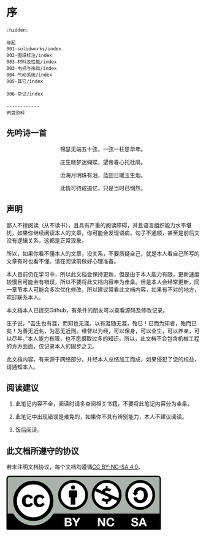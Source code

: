 # 序

```{toctree}
:hidden:

缘起
001-solidworks/index
002-图纸标注/index
003-材料及性能/index
003-电机与拖动/index
004-气动系统/index
005-其它/index

006-杂记/index

------------
网盘资料

```

## 先吟诗一首
<p align="center">锦瑟无端五十弦，一弦一柱思华年。</p>
<p align="center">庄生晓梦迷蝴蝶，望帝春心托杜鹃。</p>
<p align="center">沧海月明珠有泪，蓝田日暖玉生烟。</p>
<p align="center">此情可待成追忆，只是当时已惘然。</p>

## 声明

鄙人不擅阅读（从不读书），且具有严重的阅读障碍，并且语言组织能力水平堪忧，如果你继续阅读本人的文章，你可能会发现语病，句子不通顺，甚至是前后文没有逻辑关系，这都是正常现象。

所以，如果你看不懂本人的文章，没关系，不要质疑自己，就是本人看自己所写的文章有时也看不懂。请在阅读前做好心理准备。

本人目前仍在学习中，所以此文档会保持更新，但是由于本人能力有限，更新速度较慢且可能会有错误，所以不要将此文档内容奉为圭臬。但是本人会经常更新，同一章节本人可能会多次优化修改，所以建议常看此文档内容，如果有不对的地方，欢迎联系本人。

本文档本人已提交Github，有条件的朋友可以查看源码及修改记录。

庄子说，“吾生也有涯，而知也无涯。以有涯随无涯，殆已！已而为知者，殆而已矣！为善无近名，为恶无近刑。缘督以为经，可以保身，可以全生，可以养亲，可以尽年。”本人能力有限，也不愿摄取过多的知识，所以，此文档不会包含机械工程的方方面面，仅记录本人的固步之见。

此文档内容，有来源于网络部分，并经本人总结加工而成，如果侵犯了您的权益，请通知本人。




## 阅读建议

1. 此笔记内容不全，阅读时请多查阅相关书籍，不要将此笔记内容分为圭臬。

2. 此笔记中出现错误是难免的，如果你不具有辨别能力，本人不建议阅读。

3. 饭后阅读。

## 此文档所遵守的协议

若未注明文档协议，每个文档均遵循[CC BY-NC-SA 4.0](https://creativecommons.org/licenses/by-nc-sa/4.0/deed.zh-hans)。

![](static/by-nc-sa.png)
